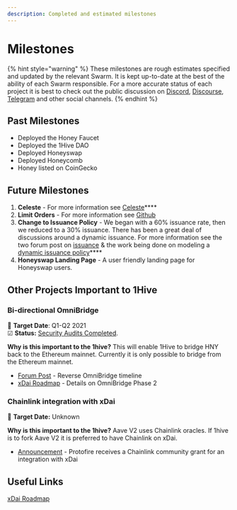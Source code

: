 ```yaml
---
description: Completed and estimated milestones
---
```


# Milestones

{% hint style="warning" %}
These milestones are rough estimates specified and updated by the relevant Swarm. It is kept up-to-date at the best of the ability of each Swarm responsible. For a more accurate status of each project it is best to check out the public discussion on [Discord](https://discord.com/invite/P4rRDUKTAU), [Discourse](https://forum.1hive.org/), [Telegram](https://t.me/honeyswapDEX) and other social channels.
{% endhint %}

## Past Milestones

* Deployed the Honey Faucet
* Deployed the 1Hive DAO
* Deployed Honeyswap
* Deployed Honeycomb
* Honey listed on CoinGecko

## Future Milestones

1. **Celeste** - For more information see [Celeste](../projects/celeste.md)\*\*\*\*
2. **Limit Orders** - For more information see [Github](https://github.com/1Hive/honeyswap-limit-order-contracts)
3. **Change to Issuance Policy** - We began with a 60% issuance rate, then we reduced to a 30% issuance. There has been a great deal of discussions around a dynamic issuance. For more information see the two forum post on [issuance](https://forum.1hive.org/t/discussion-honey-issuance-policy/) & the work being done on modeling a [dynamic issuance policy](https://github.com/lkngtn/honey-cad/blob/parameter-comparison/honey.ipynb)\*\*\*\*
4. **Honeyswap Landing Page** - A user friendly landing page for Honeyswap users.

## Other Projects Important to 1Hive

### **Bi-directional** OmniBridge

🎯 **Target Date**: Q1-Q2 2021  
☑ **Status:** [Security Audits Completed]().

**Why is this important to the 1hive?** This will enable 1Hive to bridge HNY back to the Ethereum mainnet. Currently it is only possible to bridge from the Ethereum mainnet.

* [Forum Post](https://forum.1hive.org/t/easy-hny-xdai-mainnet-bridge-idea/1436/12) - Reverse OmniBridge timeline
* [xDai Roadmap](https://www.xdaichain.com/about-xdai/roadmap#omnibridge-phase-2) - Details on OmniBridge Phase 2

### Chainlink integration with xDai

🎯 **Target Date:** Unknown

**Why is this important to the 1hive?** Aave V2 uses Chainlink oracles. If 1hive is to fork Aave V2 it is preferred to have Chainlink on xDai. 

* [Announcement](https://blog.chain.link/protofire-receives-a-chainlink-community-grant-for-an-integration-with-xdai/) - Protofire receives a Chainlink community grant for an integration with xDai

## Useful Links

[xDai Roadmap](https://www.xdaichain.com/about-xdai/roadmap)


